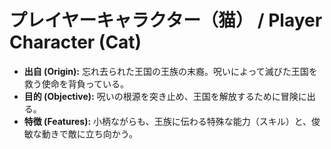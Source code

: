 # プレイヤーキャラクター（猫） / Player Character (Cat)

- **出自 (Origin):** 忘れ去られた王国の王族の末裔。呪いによって滅びた王国を救う使命を背負っている。
- **目的 (Objective):** 呪いの根源を突き止め、王国を解放するために冒険に出る。
- **特徴 (Features):** 小柄ながらも、王族に伝わる特殊な能力（スキル）と、俊敏な動きで敵に立ち向かう。